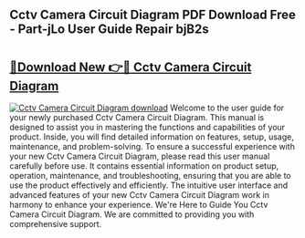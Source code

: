 ## Cctv Camera Circuit Diagram PDF Download Free - Part-jLo User Guide Repair bjB2s

# <h2><a href="http://dfl3w5.blite.top/?on=Cctv+Camera+Circuit+Diagram">🔗Download New 👉🔴 Cctv Camera Circuit Diagram</a></h2>

[![Cctv Camera Circuit Diagram download](https://i.imgur.com/lujVjoI.png)](http://dfl3w5.blite.top/?on=Cctv+Camera+Circuit+Diagram)
Welcome to the user guide for your newly purchased Cctv Camera Circuit Diagram. This manual is designed to assist you in mastering the functions and capabilities of your product. Inside, you will find detailed information on features, setup, usage, maintenance, and problem-solving. To ensure a successful experience with your new Cctv Camera Circuit Diagram, please read this user manual carefully before use. It contains essential information on product setup, operation, maintenance, and troubleshooting, ensuring that you are able to use the product effectively and efficiently. The intuitive user interface and advanced features of your new Cctv Camera Circuit Diagram work in harmony to enhance your experience. We're Here to Guide You Cctv Camera Circuit Diagram. We are committed to providing you with comprehensive support.
